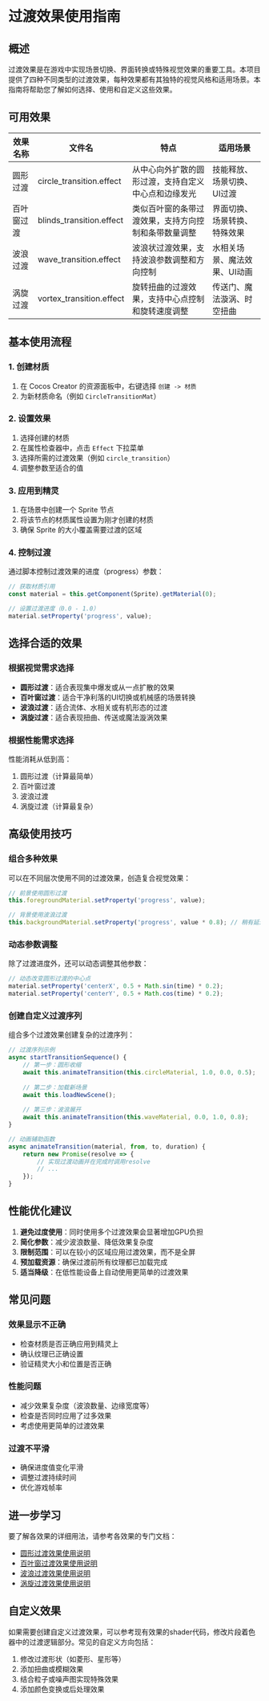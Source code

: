 # 过渡效果使用指南

## 概述

过渡效果是在游戏中实现场景切换、界面转换或特殊视觉效果的重要工具。本项目提供了四种不同类型的过渡效果，每种效果都有其独特的视觉风格和适用场景。本指南将帮助您了解如何选择、使用和自定义这些效果。

## 可用效果

| 效果名称 | 文件名 | 特点 | 适用场景 |
|---------|-------|------|---------|
| 圆形过渡 | circle_transition.effect | 从中心向外扩散的圆形过渡，支持自定义中心点和边缘发光 | 技能释放、场景切换、UI过渡 |
| 百叶窗过渡 | blinds_transition.effect | 类似百叶窗的条带过渡效果，支持方向控制和条带数量调整 | 界面切换、场景转换、特殊效果 |
| 波浪过渡 | wave_transition.effect | 波浪状过渡效果，支持波浪参数调整和方向控制 | 水相关场景、魔法效果、UI动画 |
| 涡旋过渡 | vortex_transition.effect | 旋转扭曲的过渡效果，支持中心点控制和旋转速度调整 | 传送门、魔法漩涡、时空扭曲 |

## 基本使用流程

### 1. 创建材质

1. 在 Cocos Creator 的资源面板中，右键选择 `创建 -> 材质`
2. 为新材质命名（例如 `CircleTransitionMat`）

### 2. 设置效果

1. 选择创建的材质
2. 在属性检查器中，点击 `Effect` 下拉菜单
3. 选择所需的过渡效果（例如 `circle_transition`）
4. 调整参数至适合的值

### 3. 应用到精灵

1. 在场景中创建一个 Sprite 节点
2. 将该节点的材质属性设置为刚才创建的材质
3. 确保 Sprite 的大小覆盖需要过渡的区域

### 4. 控制过渡

通过脚本控制过渡效果的进度（progress）参数：

```typescript
// 获取材质引用
const material = this.getComponent(Sprite).getMaterial(0);

// 设置过渡进度（0.0 - 1.0）
material.setProperty('progress', value);
```

## 选择合适的效果

### 根据视觉需求选择

- **圆形过渡**：适合表现集中爆发或从一点扩散的效果
- **百叶窗过渡**：适合干净利落的UI切换或机械感的场景转换
- **波浪过渡**：适合流体、水相关或有机形态的过渡
- **涡旋过渡**：适合表现扭曲、传送或魔法漩涡效果

### 根据性能需求选择

性能消耗从低到高：
1. 圆形过渡（计算最简单）
2. 百叶窗过渡
3. 波浪过渡
4. 涡旋过渡（计算最复杂）

## 高级使用技巧

### 组合多种效果

可以在不同层次使用不同的过渡效果，创造复合视觉效果：

```typescript
// 前景使用圆形过渡
this.foregroundMaterial.setProperty('progress', value);

// 背景使用波浪过渡
this.backgroundMaterial.setProperty('progress', value * 0.8); // 稍有延迟
```

### 动态参数调整

除了过渡进度外，还可以动态调整其他参数：

```typescript
// 动态改变圆形过渡的中心点
material.setProperty('centerX', 0.5 + Math.sin(time) * 0.2);
material.setProperty('centerY', 0.5 + Math.cos(time) * 0.2);
```

### 创建自定义过渡序列

组合多个过渡效果创建复杂的过渡序列：

```typescript
// 过渡序列示例
async startTransitionSequence() {
    // 第一步：圆形收缩
    await this.animateTransition(this.circleMaterial, 1.0, 0.0, 0.5);
    
    // 第二步：加载新场景
    await this.loadNewScene();
    
    // 第三步：波浪展开
    await this.animateTransition(this.waveMaterial, 0.0, 1.0, 0.8);
}

// 动画辅助函数
async animateTransition(material, from, to, duration) {
    return new Promise(resolve => {
        // 实现过渡动画并在完成时调用resolve
        // ...
    });
}
```

## 性能优化建议

1. **避免过度使用**：同时使用多个过渡效果会显著增加GPU负担
2. **简化参数**：减少波浪数量、降低效果复杂度
3. **限制范围**：可以在较小的区域应用过渡效果，而不是全屏
4. **预加载资源**：确保过渡前所有纹理都已加载完成
5. **适当降级**：在低性能设备上自动使用更简单的过渡效果

## 常见问题

### 效果显示不正确

- 检查材质是否正确应用到精灵上
- 确认纹理已正确设置
- 验证精灵大小和位置是否正确

### 性能问题

- 减少效果复杂度（波浪数量、边缘宽度等）
- 检查是否同时应用了过多效果
- 考虑使用更简单的过渡效果

### 过渡不平滑

- 确保进度值变化平滑
- 调整过渡持续时间
- 优化游戏帧率

## 进一步学习

要了解各效果的详细用法，请参考各效果的专门文档：

- [圆形过渡效果使用说明](./circle_transition_usage.md)
- [百叶窗过渡效果使用说明](./blinds_transition_usage.md)
- [波浪过渡效果使用说明](./wave_transition_usage.md)
- [涡旋过渡效果使用说明](./vortex_transition_usage.md)

## 自定义效果

如果需要创建自定义过渡效果，可以参考现有效果的shader代码，修改片段着色器中的过渡逻辑部分。常见的自定义方向包括：

1. 修改过渡形状（如菱形、星形等）
2. 添加扭曲或模糊效果
3. 结合粒子或噪声图实现特殊效果
4. 添加颜色变换或后处理效果 